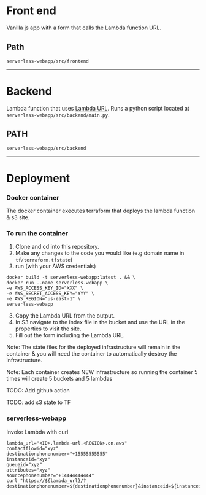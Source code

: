 # Front end
Vanilla js app with a form that calls the Lambda function URL.

## Path
`serverless-webapp/src/frontend`

---

# Backend
Lambda function that uses [Lambda URL](example.com). Runs a python script located at `serverless-webapp/src/backend/main.py`.

## PATH
`serverless-webapp/src/backend`

---

# Deployment

### Docker container
The docker container executes terraform that deploys the lambda function & s3 site.

### To run the container
1. Clone and cd into this repository.
2. Make any changes to the code you would like (e.g domain name in `tf/terraform.tfstate`)
3. run (with your AWS credentials)
```
docker build -t serverless-webapp:latest . && \
docker run --name serverless-webapp \
-e AWS_ACCESS_KEY_ID="XXX" \
-e AWS_SECRET_ACCESS_KEY="YYY" \
-e AWS_REGION="us-east-1" \
serverless-webapp
```
3. Copy the Lambda URL from the output.
4. In S3 navigate to the index file in the bucket and use the URL in the properties to visit the site.
5. Fill out the form including the Lambda URL.

Note: The state files for the deployed infrastructure will remain in the container & you will need the container to automatically destroy the infrastructure.

Note: Each container creates NEW infrastructure so running the container 5 times will create 5 buckets and 5 lambdas

TODO: Add github action

TODO: add s3 state to TF

### serverless-webapp

Invoke Lambda with curl
```
lambda_url="<ID>.lambda-url.<REGION>.on.aws"
contactflowid="xyz"
destinationphonenumber="+15555555555"
instanceid="xyz"
queueid="xyz"
attributes="xyz"
sourcephonenumber="+14444444444"
curl "https://${lambda_url}/?destinationphonenumber=${destinationphonenumber}&instanceid=${instanceid}&queueid=${queueid}&contactflowid=${contactflowid}&instanceid=${instanceid}&attributes=${attributes}&sourcephonenumber=${sourcephonenumber}"
```